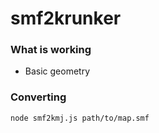 # smf2krunker

### What is working
* Basic geometry 

### Converting
```node smf2kmj.js path/to/map.smf```
